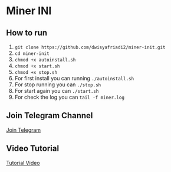 ﻿# Miner INI

## How to run
1. ``git clone https://github.com/dwisyafriadi2/miner-init.git``
2. ``cd miner-init``
3. ``chmod +x autoinstall.sh``
4. ``chmod +x start.sh``
5. ``chmod +x stop.sh``
6. For first install you can running ``./autoinstall.sh``
7. For stop running you can ``./stop.sh``
8. For start again you can ``./start.sh``
9. For check the log you can ``tail -f miner.log``

## Join Telegram Channel
[Join Telegram](http://t.me/dasarpemulung)

## Video Tutorial 
[Tutorial Video](https://youtu.be/8hVedFlc2tI)
